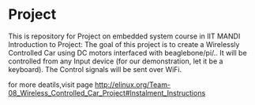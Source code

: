 # Project
This is repository for Project on  embedded system course in IIT MANDI
Introduction to Project: 
					The goal of this project is to create a Wirelessly Controlled Car using DC motors interfaced with beaglebone/pi/.. 
					It will be controlled from any Input device (for our demonstration, let it be a keyboard). The Control signals will be 
					sent over WiFi.
					
for more deatils,visit page 
          http://elinux.org/Team-08_Wireless_Controlled_Car_Project#Instalment_Instructions
					
